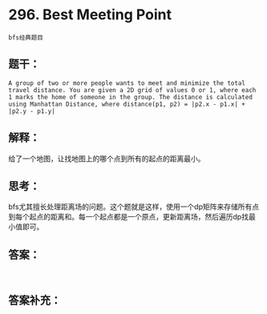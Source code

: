 # 296. Best Meeting Point
    bfs经典题目
## 题干：
```
A group of two or more people wants to meet and minimize the total travel distance. You are given a 2D grid of values 0 or 1, where each 1 marks the home of someone in the group. The distance is calculated using Manhattan Distance, where distance(p1, p2) = |p2.x - p1.x| + |p2.y - p1.y|
```
## 解释：
给了一个地图，让找地图上的哪个点到所有的起点的距离最小。
## 思考：
bfs尤其擅长处理距离场的问题。这个题就是这样，使用一个dp矩阵来存储所有点到每个起点的距离和。每一个起点都是一个原点，更新距离场，然后遍历dp找最小值即可。

## 答案：
```


```
## 答案补充：

